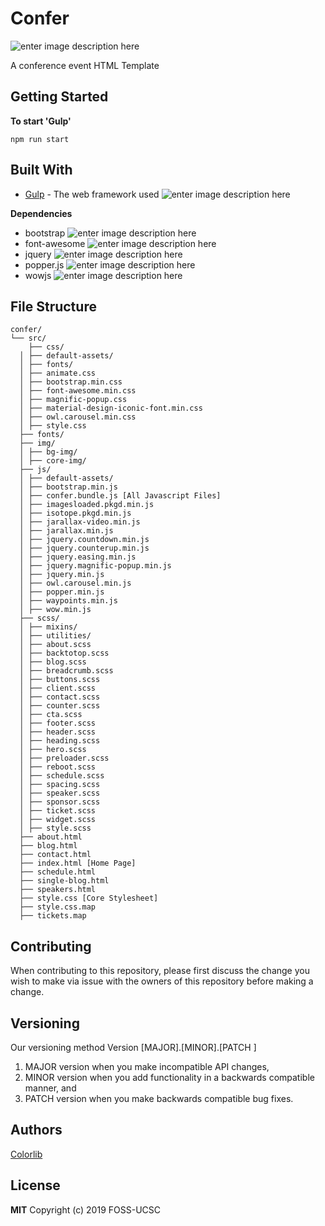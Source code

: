 # Confer
![enter image description here](https://img.shields.io/badge/Version-1.0.0-blue)

A conference event HTML Template
## [](https://gist.github.com/PurpleBooth/109311bb0361f32d87a2#getting-started)Getting Started

**To start 'Gulp'** 

    npm run start



## [](https://gist.github.com/PurpleBooth/109311bb0361f32d87a2#built-with)Built With

- [Gulp](https://gulpjs.com/)  - The web framework used ![enter image description here](https://img.shields.io/badge/Gulp-3.9.1-green)

**Dependencies**

- bootstrap ![enter image description here](https://img.shields.io/badge/bootstrap-4.3.1-green)
- font-awesome ![enter image description here](https://img.shields.io/badge/font--awesome-4.7.0-green)
- jquery ![enter image description here](https://img.shields.io/badge/jquery-2.2.4-green)
- popper.js ![enter image description here](https://img.shields.io/badge/popper.js-1.14.5-green)
- wowjs ![enter image description here](https://img.shields.io/badge/wowjs-1.1.3-green)

## File Structure

	confer/
	└── src/
	    ├── css/
	  │ ├── default-assets/
	  │ ├── fonts/
	  │ ├── animate.css
	  │ ├── bootstrap.min.css
	  │ ├── font-awesome.min.css
	  │ ├── magnific-popup.css
	  │ ├── material-design-iconic-font.min.css
	  │ ├── owl.carousel.min.css
	  │ ├── style.css
	  ├── fonts/
	  ├── img/
	  │ ├── bg-img/
	  │ ├── core-img/
	  ├── js/
	  │ ├── default-assets/
	  │ ├── bootstrap.min.js
	  │ ├── confer.bundle.js [All Javascript Files]
	  │ ├── imagesloaded.pkgd.min.js
	  │ ├── isotope.pkgd.min.js
	  │ ├── jarallax-video.min.js
	  │ ├── jarallax.min.js
	  │ ├── jquery.countdown.min.js
	  │ ├── jquery.counterup.min.js
	  │ ├── jquery.easing.min.js
	  │ ├── jquery.magnific-popup.min.js
	  │ ├── jquery.min.js
	  │ ├── owl.carousel.min.js
	  │ ├── popper.min.js
	  │ ├── waypoints.min.js
	  │ ├── wow.min.js
	  ├── scss/
	  │ ├── mixins/
	  │ ├── utilities/
	  │ ├── about.scss
	  │ ├── backtotop.scss
	  │ ├── blog.scss
	  │ ├── breadcrumb.scss
	  │ ├── buttons.scss
	  │ ├── client.scss
	  │ ├── contact.scss
	  │ ├── counter.scss
	  │ ├── cta.scss
	  │ ├── footer.scss
	  │ ├── header.scss
	  │ ├── heading.scss
	  │ ├── hero.scss
	  │ ├── preloader.scss
	  │ ├── reboot.scss
	  │ ├── schedule.scss
	  │ ├── spacing.scss
	  │ ├── speaker.scss
	  │ ├── sponsor.scss
	  │ ├── ticket.scss
	  │ ├── widget.scss
	  │ ├── style.scss
	  ├── about.html
	  ├── blog.html
	  ├── contact.html
	  ├── index.html [Home Page]
	  ├── schedule.html
	  ├── single-blog.html
	  ├── speakers.html
	  ├── style.css [Core Stylesheet]
	  ├── style.css.map
	  ├── tickets.map


## [](https://gist.github.com/PurpleBooth/109311bb0361f32d87a2#contributing)Contributing

When contributing to this repository, please first discuss the change you wish to make via issue with the owners of this repository before making a change.

## [](https://gist.github.com/PurpleBooth/109311bb0361f32d87a2#versioning)Versioning

Our versioning method
Version [MAJOR].[MINOR].[PATCH ]
1.  MAJOR version when you make incompatible API changes,
2.  MINOR version when you add functionality in a backwards compatible manner, and
3.  PATCH version when you make backwards compatible bug fixes.

## [](https://gist.github.com/PurpleBooth/109311bb0361f32d87a2#authors)Authors

[Colorlib](https://colorlib.com/)

## [](https://gist.github.com/PurpleBooth/109311bb0361f32d87a2#license)License

**MIT**
Copyright (c) 2019 FOSS-UCSC

